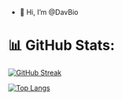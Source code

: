 - 👋 Hi, I’m @DavBio

# 📊 GitHub Stats:
[![GitHub Streak](https://streak-stats.demolab.com?user=DavBio)](https://git.io/streak-stats)

[![Top Langs](https://github-readme-stats-git-masterrstaa-rickstaa.vercel.app/api/top-langs/?username=davbio&layout=compact&langs_count=8&count_private=true)](https://github.com/anuraghazra/github-readme-stats)
